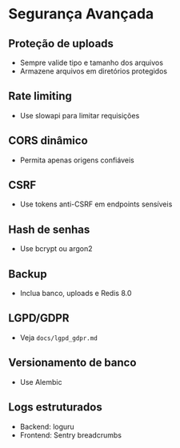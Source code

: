 # Segurança Avançada

## Proteção de uploads
- Sempre valide tipo e tamanho dos arquivos
- Armazene arquivos em diretórios protegidos

## Rate limiting
- Use slowapi para limitar requisições

## CORS dinâmico
- Permita apenas origens confiáveis

## CSRF
- Use tokens anti-CSRF em endpoints sensíveis

## Hash de senhas
- Use bcrypt ou argon2

## Backup
- Inclua banco, uploads e Redis 8.0

## LGPD/GDPR
- Veja `docs/lgpd_gdpr.md`

## Versionamento de banco
- Use Alembic

## Logs estruturados
- Backend: loguru
- Frontend: Sentry breadcrumbs 